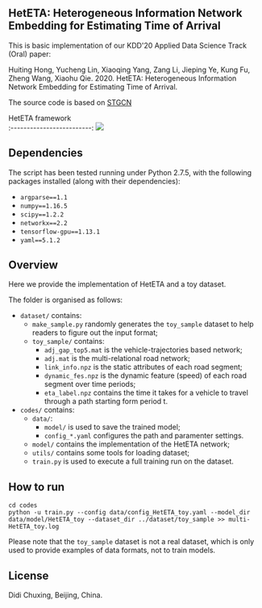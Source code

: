 HetETA: Heterogeneous Information Network Embedding for Estimating Time of Arrival
---------------

This is basic implementation of our KDD'20 Applied Data Science Track (Oral) paper:

Huiting Hong, Yucheng Lin, Xiaoqing Yang, Zang Li, Jieping Ye, Kung Fu, Zheng Wang, Xiaohu Qie. 2020. HetETA: Heterogeneous Information Network Embedding for Estimating Time of Arrival.

The source code is based on [STGCN](https://github.com/VeritasYin/STGCN_IJCAI-18)

HetETA framework            
:-------------------------:
![](https://git.xiaojukeji.com/honghuiting/heteta/raw/master/figs/framework.png)


Dependencies
------------
The script has been tested running under Python 2.7.5, with the following packages installed (along with their dependencies):

- `argparse==1.1`
- `numpy==1.16.5`
- `scipy==1.2.2`
- `networkx==2.2`
- `tensorflow-gpu==1.13.1`
- `yaml==5.1.2`



Overview
--------------
Here we provide the implementation of HetETA and a toy dataset.

The folder is organised as follows:
- `dataset/` contains:
    - `make_sample.py` randomly generates the `toy_sample` dataset to help readers to figure out the input format;
    - `toy_sample/` contains:
        * `adj_gap_top5.mat` is the vehicle-trajectories based network;
        * `adj.mat` is the multi-relational road network;
        * `link_info.npz` is the static attributes of each road segment;
        * `dynamic_fes.npz` is the dynamic feature (speed) of each road segment over time periods;
        * `eta_label.npz` contains the time it takes for a vehicle to travel through a path starting form period t.
- `codes/` contains:
    - `data/`:
        * `model/` is used to save the trained model;
        * `config_*.yaml` configures the path and paramenter settings.
    - `model/` contains the implementation of the HetETA network;
    - `utils/` contains some tools for loading dataset;
    - `train.py` is used to execute a full training run on the dataset.


How to run
---------------

```shell
cd codes
python -u train.py --config data/config_HetETA_toy.yaml --model_dir data/model/HetETA_toy --dataset_dir ../dataset/toy_sample >> multi-HetETA_toy.log
```

Please note that the `toy_sample` dataset is not a real dataset, which is only used to provide examples of data formats, not to train models.

License
----------
Didi Chuxing, Beijing, China.
